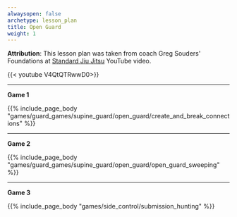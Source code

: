 ```yaml
---
alwaysopen: false
archetype: lesson_plan
title: Open Guard
weight: 1
---
```

**Attribution**: This lesson plan was taken from coach Greg Souders' Foundations at [Standard Jiu Jitsu](https://www.standardjiujitsu.com/) YouTube video.

{{< youtube V4QtQTRwwD0>}}

---
**Game 1**

{{% include_page_body "games/guard_games/supine_guard/open_guard/create_and_break_connections" %}}

---
**Game 2**

{{% include_page_body "games/guard_games/supine_guard/open_guard/open_guard_sweeping" %}}

---
**Game 3**

{{% include_page_body "games/side_control/submission_hunting" %}}